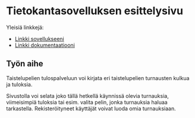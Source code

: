 # Tietokantasovelluksen esittelysivu

Yleisiä linkkejä:

* [Linkki sovellukseeni](http://madamada.users.cs.helsinki.fi/turnaukset/)
* [Linkki dokumentaatiooni](https://github.com/Heliozoa/Tsoha-Bootstrap/blob/master/doc/dokumentaatio.md)

## Työn aihe
Taistelupelien tulospalveluun voi kirjata eri taistelupelien turnausten kulkua ja tuloksia.

Sivustolla voi selata joko tällä hetkellä käynnissä olevia turnauksia, viimeisimpiä tuloksia tai esim. valita pelin, jonka turnauksia haluaa tarkastella. Rekisteröityneet käyttäjät voivat luoda omia turnauksiaan.
